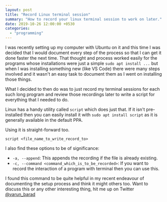 ```yaml
---
layout: post
title: "Record Linux terminal session"
summary: "How to record your linux terminal session to work on later."
date: 2019-10-26 12:00:00 +0530
categories:
  - "programming"
---
```


I was recently setting up my computer with Ubuntu on it and this time I was decided that I would document every step of the process so that I can get it done faster the next time. That thought and process worked easily for the programs whose installations were just a simple `sudo apt install ...` but when I was installing something new (like VS Code) there were many steps involved and it wasn't an easy task to document them as I went on installing those things.

What I decided to then do was to just record my terminal sessions for each such long program and review those recordings later to write a script for everything that I needed to do.

Linux has a handy utility called `script` which does just that. If it isn't pre-installed then you can easily install it with `sudo apt install script` as it is generally available in the default PPA.

Using it is straight-forward too.

```shell script
script <file_name_to_write_record_to>
```

I also find these options to be of significance:

- `-a, --append`: This appends the recording if the file is already existing.
- `-c, --command <command_which_is_to_be_recorded>`: If you want to record the interaction of a program with terminal then you can use this.

I found this command to be quite helpful in my recent endeavour of documenting the setup process and think it might others too. Want to discuss this or any other interesting thing, hit me up on Twitter [@varun_barad][varun-twitter]

[varun-twitter]: https://twitter.com/varun_barad